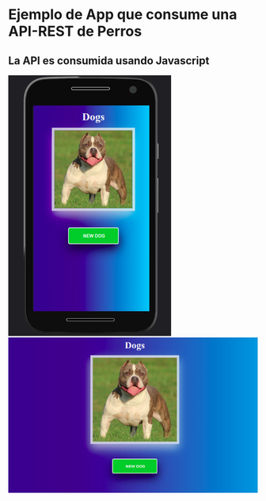 # Ejemplo de App que consume una API-REST de Perros

## La API es consumida usando Javascript

<img src="mobile.png" alt="example-site" data-align="center" />

<img src="desktop.png" alt="example-site" data-align="center" />
